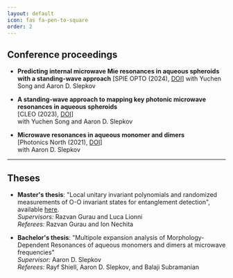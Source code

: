 ```yaml
---
layout: default
icon: fas fa-pen-to-square
order: 2
---
```

## Conference proceedings

- **Predicting internal microwave Mie resonances in aqueous spheroids with a standing-wave approach**
  \[SPIE OPTO (2024), [DOI](https://doi.org/10.1117/12.3000578)\]
  with Yuchen Song and Aaron D. Slepkov

- **A standing-wave approach to mapping key photonic microwave resonances in aqueous spheroids**  
  \[CLEO (2023), [DOI](https://doi.org/10.1364/CLEO_FS.2023.FW3C.2)\]  
  with Yuchen Song and Aaron D. Slepkov

- **Microwave resonances in aqueous monomer and dimers**  
  \[Photonics North (2021), [DOI](https://doi.org/10.1109/PN52152.2021.9597967)\]  
  with Aaron D. Slepkov

---

## Theses

- **Master's thesis**: "Local unitary invariant polynomials and randomized measurements of O-O invariant states for entanglement detection", available [here](https://uebungen.physik.uni-heidelberg.de/uebungen/bamathesis/fe6fb5c126c5cd26f3d9936b40e1d702/thesis/file.pdf).  
  *Supervisors:* Razvan Gurau and Luca Lionni  
  *Referees:* Razvan Gurau and Ion Nechita  
  

- **Bachelor's thesis**: "Multipole expansion analysis of Morphology-Dependent Resonances
of aqueous monomers and dimers at microwave frequencies"  
  *Supervisor:* Aaron D. Slepkov  
  *Referees:* Rayf Shiell, Aaron D. Slepkov, and Balaji Subramanian
  